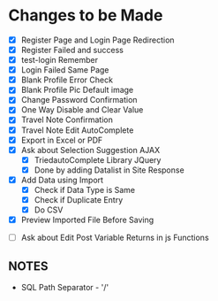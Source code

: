 # Changes to be Made

- [x] Register Page and Login Page Redirection
- [x] Register Failed and success
- [x] test-login Remember
- [x] Login Failed Same Page
- [x] Blank Profile Error Check
- [x] Blank Profile Pic Default image
- [x] Change Password Confirmation
- [x] One Way Disable and Clear Value
- [x] Travel Note Confirmation
- [x] Travel Note Edit AutoComplete
- [x] Export in Excel or PDF
- [x] Ask about Selection Suggestion AJAX
  - [x] TriedautoComplete Library JQuery
  - [x] Done by adding Datalist in Site Response
- [x] Add Data using Import
  -[x] Check if Data Type is Same
  -[x] Check if Duplicate Entry
  -[x] Do CSV
- [x] Preview Imported File Before Saving
<!-- - [ ] Date of Birth YEAR -->

- [ ] Ask about Edit Post Variable Returns in js Functions

## NOTES

- SQL Path Separator - '/'
